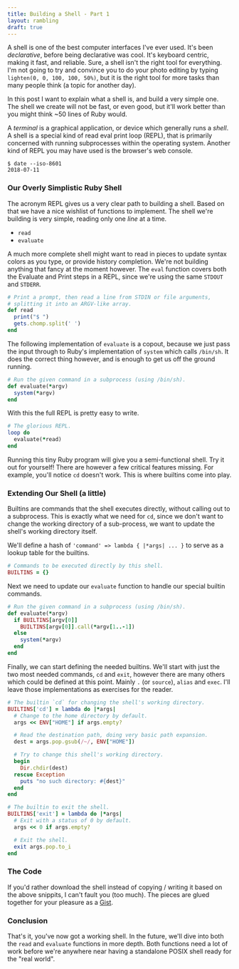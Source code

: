 ```yaml
---
title: Building a Shell - Part 1
layout: rambling
draft: true
---
```


A shell is one of the best computer interfaces I've ever used. It's been
*declarative*, before being declarative was cool. It's keyboard centric, making
it fast, and reliable. Sure, a shell isn't the right tool for everything. I'm
not going to try and convince you to do your photo editing by typing
`lighten(0, 0, 100, 100, 50%)`, but it is the right tool for more tasks
than many people think (a topic for another day).

In this post I want to explain what a shell is, and build a very simple one.
The shell we create will not be fast, or even good, but it'll work better than
you might think ~50 lines of Ruby would.

A *terminal* is a graphical application, or device which generally runs a
*shell*. A shell is a special kind of read eval print loop (REPL), that is
primarily concerned with running subprocesses within the operating system.
Another kind of REPL you may have used is the browser's web console.

```
$ date --iso-8601
2018-07-11
```

### Our Overly Simplistic Ruby Shell

The acronym REPL gives us a very clear path to building a shell. Based on that
we have a nice wishlist of functions to implement. The shell we're building
is very simple, reading only one *line* at a time.

- `read`
- `evaluate`

A much more complete shell might want to read in pieces to update syntax colors
as you type, or provide history completion. We're not building anything that
fancy at the moment however. The `eval` function covers both the Evaluate and
Print steps in a REPL, since we're using the same `STDOUT` and `STDERR`.

```rb
# Print a prompt, then read a line from STDIN or file arguments,
# splitting it into an ARGV-like array.
def read
  print("$ ")
  gets.chomp.split(' ')
end
```

The following implementation of `evaluate` is a copout, because we just pass
the input through to Ruby's implementation of `system` which calls `/bin/sh`.
It does the correct thing however, and is enough to get us off the ground
running.

```rb
# Run the given command in a subprocess (using /bin/sh).
def evaluate(*argv)
  system(*argv)
end
```

With this the full REPL is pretty easy to write.

```rb
# The glorious REPL.
loop do
  evaluate(*read)
end
```

Running this tiny Ruby program will give you a semi-functional shell. Try it
out for yourself! There are however a few critical features missing. For
example, you'll notice `cd` doesn't work. This is where builtins come into
play.

### Extending Our Shell (a little)

Builtins are commands that the shell executes directly, without calling out
to a subprocess. This is exactly what we need for `cd`, since we don't want to
change the working directory of a sub-process, we want to update the shell's
working directory itself.

We'll define a hash of `'command' => lambda { |*args| ... }` to serve as a
lookup table for the builtins.

```rb
# Commands to be executed directly by this shell.
BUILTINS = {}
```

Next we need to update our `evaluate` function to handle our special builtin
commands.

```rb
# Run the given command in a subprocess (using /bin/sh).
def evaluate(*argv)
  if BUILTINS[argv[0]]
    BUILTINS[argv[0]].call(*argv[1..-1])
  else
    system(*argv)
  end
end
```

Finally, we can start defining the needed builtins. We'll start with just the
two most needed commands, `cd` and `exit`, however there are many others which
could be defined at this point. Mainly `.` (or `source`), `alias` and `exec`.
I'll leave those implementations as exercises for the reader.

```rb
# The builtin `cd` for changing the shell's working directory.
BUILTINS['cd'] = lambda do |*args|
  # Change to the home directory by default.
  args << ENV["HOME"] if args.empty?

  # Read the destination path, doing very basic path expansion.
  dest = args.pop.gsub(/~/, ENV["HOME"])

  # Try to change this shell's working directory.
  begin
    Dir.chdir(dest)
  rescue Exception
    puts "no such directory: #{dest}"
  end
end

# The builtin to exit the shell.
BUILTINS['exit'] = lambda do |*args|
  # Exit with a status of 0 by default.
  args << 0 if args.empty?

  # Exit the shell.
  exit args.pop.to_i
end
```

### The Code

If you'd rather download the shell instead of copying / writing it based on the
above snippits, I can't fault you (too much). The pieces are glued together
for your pleasure as a
[Gist](https://gist.github.com/nixpulvis/59d4f60db401f4b3fba6d6781063c7f5).

### Conclusion

That's it, you've now got a working shell. In the future, we'll dive into both
the `read` and `evaluate` functions in more depth. Both functions need a lot
of work before we're anywhere near having a standalone POSIX shell ready for
the "real world".
